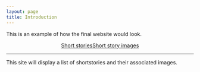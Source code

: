 ```yaml
---
layout: page
title: Introduction
---
```


<head>
  <style>
    .flex-container {
      display: flex;
      justify-content: center;
    }

    .flex-container > div {
      background-color: #f1f1f1;
      width: 100%;
      margin: 10px;
      text-align: center;
      line-height: 75px;
      font-size: 30px;
    }
  </style>
</head>

This is an example of how the final website would look.

<div class="introduction">
  <div class="flex-container">
    <div class="overlay">
     <a href="storiesIndex.html"><span class="caption" style="display:block">Short stories</span></a>
    </div>
    <div class="overlay">
      <a href="imagesIndex.html"><span class="caption" style="display:block">Short story images</span></a>
    </div>
  </div>
</div>
<hr />
<p>This site will display a list of shortstories and their associated images.</p>